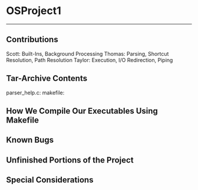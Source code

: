 # OSProject1
__________________________________________________________________
Contributions
-------------
Scott: Built-Ins, Background Processing
Thomas: Parsing, Shortcut Resolution, Path Resolution
Taylor: Execution, I/O Redirection, Piping

Tar-Archive Contents
--------------------
parser_help.c:
makefile:

How We Compile Our Executables Using Makefile
---------------------------------------------


Known Bugs
-----------


Unfinished Portions of the Project
------------------------------------


Special Considerations
------------------------

